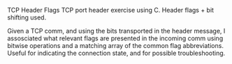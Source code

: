 TCP Header Flags 
TCP port header exercise using C. Header flags + bit shifting used. 

Given a TCP comm, and using the bits transported in the header message, I assosciated what relevant flags are presented in the incoming comm using bitwise operations and a matching array of the common flag abbreviations. Useful for indicating the connection state, and for possible troubleshooting.
